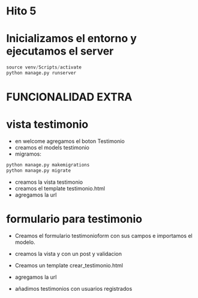 # Hito 5 
# Inicializamos el entorno y ejecutamos el server
```py
source venv/Scripts/activate
python manage.py runserver
```
# FUNCIONALIDAD EXTRA
# vista testimonio
- en welcome agregamos el boton Testimonio
- creamos el models testimonio
- migramos:
```py
python manage.py makemigrations
python manage.py migrate
```
- creamos la vista testimonio
- creamos el template testimonio.html
- agregamos la url

# formulario para testimonio
- Creamos el formulario testimonioform con sus campos e importamos el modelo.
- creamos la vista y con un post y validacion
- Creamos un template crear_testimonio.html
- agregamos la url

- añadimos testimonios con usuarios registrados